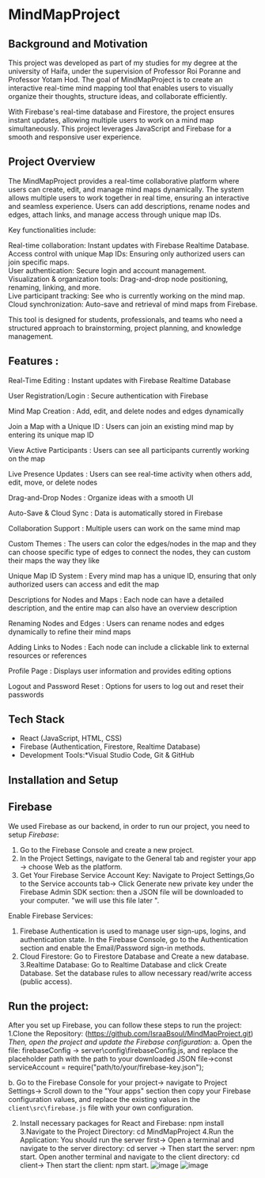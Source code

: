 # MindMapProject

## Background and Motivation

 This project was developed as part of my studies for my degree at the university of Haifa, under the supervision of Professor Roi Poranne  and Professor Yotam Hod. The goal of MindMapProject is to create an interactive real-time mind mapping tool that enables users to visually organize their thoughts, structure ideas, and collaborate efficiently.

With Firebase's real-time database and Firestore, the project ensures instant updates, allowing multiple users to work on a mind map simultaneously. This project leverages JavaScript and Firebase for a smooth and responsive user experience.


## Project Overview

The MindMapProject provides a real-time collaborative platform where users can create, edit, and manage mind maps dynamically. The system allows multiple users to work together in real time, ensuring an interactive and seamless experience. Users can add descriptions, rename nodes and edges, attach links, and manage access through unique map IDs.

Key functionalities include:

Real-time collaboration: Instant updates with Firebase Realtime Database.  
Access control with unique Map IDs: Ensuring only authorized users can join specific maps.  
User authentication: Secure login and account management.  
Visualization & organization tools: Drag-and-drop node positioning, renaming, linking, and more.  
Live participant tracking: See who is currently working on the mind map.  
Cloud synchronization: Auto-save and retrieval of mind maps from Firebase.  

This tool is designed for students, professionals, and teams who need a structured approach to brainstorming, project planning, and knowledge management.

## Features :

Real-Time Editing : Instant updates with Firebase Realtime Database  

User Registration/Login : Secure authentication with Firebase 

Mind Map Creation : Add, edit, and delete nodes and edges dynamically  

Join a Map with a Unique ID : Users can join an existing mind map by entering its unique map ID 

View Active Participants : Users can see all participants currently working on the map  

Live Presence Updates : Users can see real-time activity when others add, edit, move, or delete nodes  

Drag-and-Drop Nodes : Organize ideas with a smooth UI 

Auto-Save & Cloud Sync : Data is automatically stored in Firebase  

Collaboration Support : Multiple users can work on the same mind map 

Custom Themes : The users can color the edges/nodes in the map and they can choose specific type of edges to connect the nodes, they can custom their maps the way they like   

Unique Map ID System : Every mind map has a unique ID, ensuring that only authorized users can access and edit the map  

Descriptions for Nodes and Maps : Each node can have a detailed description, and the entire map can also have an overview description  

Renaming Nodes and Edges : Users can rename nodes and edges dynamically to refine their mind maps  

Adding Links to Nodes : Each node can include a clickable link to external resources or references  

Profile Page : Displays user information and provides editing options  

Logout and Password Reset : Options for users to log out and reset their passwords  



##  Tech Stack
- React (JavaScript, HTML, CSS) 
- Firebase (Authentication, Firestore, Realtime Database)  
- Development Tools:*Visual Studio Code, Git & GitHub  


## Installation and Setup

## Firebase
We used Firebase as our backend, in order to run our project, you need to setup *Firebase*:

1. Go to the Firebase Console and create a new project.
2. In the Project Settings, navigate to the General tab and register your app -> choose Web as the platform.
3. Get Your Firebase Service Account Key:
Navigate to Project Settings,Go to the Service accounts tab-> Click Generate new private key under the Firebase Admin SDK section:
then a JSON file will be downloaded to your computer. 
"we will use this file later ".

Enable Firebase Services:
1. Firebase Authentication is used to manage user sign-ups, logins, and authentication state.
In the Firebase Console, go to the Authentication section and enable the Email/Password sign-in methods.
2. Cloud Firestore:
Go to Firestore Database and Create a new database.
3.Realtime Database:
Go to Realtime Database and click Create Database.
Set the database rules to allow necessary read/write access (public access).

## Run the project:
After you set up Firebase, you can follow these steps to run the project:
1.Clone the Repository: (https://github.com/IsraaBsoul/MindMapProject.git)
*Then, open the project and update the Firebase configuration:*
   a. Open the file: firebaseConfig -> server\config\firebaseConfig.js, 
   and replace the placeholder path with the path to your downloaded JSON file->const serviceAccount = require("path/to/your/firebase-key.json");

   b. Go to the Firebase Console for your project-> navigate to Project Settings-> Scroll down to the "Your apps" section
   then copy your Firebase configuration values, and replace the existing values in the `client\src\firebase.js` file with your own configuration.

2. Install necessary packages for React and Firebase: npm install
3.Navigate to the Project Directory: cd MindMapProject
4.Run the Application:
You should run the server first-> Open a terminal and navigate to the server directory: cd server -> Then start the server: npm start.
Open another terminal and navigate to the client directory: cd client-> Then start the client: npm start.
![image](https://github.com/user-attachments/assets/49893958-7f81-4962-babe-63924c6a28e2)
![image](https://github.com/user-attachments/assets/a9b21526-e727-4fbb-a4cd-60287292ddfb)



